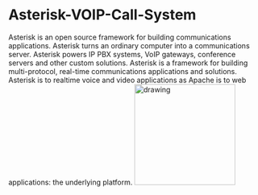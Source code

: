 # Asterisk-VOIP-Call-System

Asterisk is an open source framework for building communications applications. Asterisk turns an ordinary computer into a communications server. Asterisk powers IP PBX systems, VoIP gateways, conference servers and other custom solutions.
Asterisk is a framework for building multi-protocol, real-time communications applications and solutions. Asterisk is to realtime voice and video applications as Apache is to web applications: the underlying platform.
<img src="(https://user-images.githubusercontent.com/87765555/196436246-d6412a2e-1986-4a7b-bc46-d528d5ce6998.png" alt="drawing" width="200"/>
